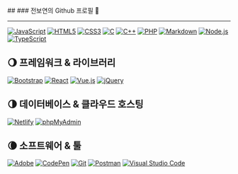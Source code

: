 <div>
  ## ### 전보연의 Github 프로필 🌷
<div/>

<hr/>
  
<div>
  <p>
    <a href="#"><img alt="JavaScript" src="https://img.shields.io/badge/JavaScript-F7DF1E?style=flat&logo=JavaScript&logoColor=white"></a>
    <a href="#"><img alt="HTML5" src="https://img.shields.io/badge/HTML5-E34F26?logo=HTML5&logoColor=white"></a>
    <a href="#"><img alt="CSS3" src="https://img.shields.io/badge/CSS3-1572B6?logo=CSS3&logoColor=white"></a>
    <a href="#"><img alt="C" src="https://img.shields.io/badge/C-A8B9CC?logo=C&logoColor=white"></a>
    <a href="#"><img alt="C++" src="https://custom-icon-badges.herokuapp.com/badge/C++-9C033A.svg?logo=cpp2&logoColor=white"></a>
    <a href="#"><img alt="PHP" src="https://img.shields.io/badge/PHP-777BB4?logo=PHP&logoColor=white"></a>
    <a href="#"><img alt="Markdown" src="https://img.shields.io/badge/Markdown-000?logo=Markdown&logoColor=white"></a>
    <a href="#"><img alt="Node.js" src="https://img.shields.io/badge/Node.js-339933?logo=Node.js&logoColor=white"></a>
    <a href="#"><img alt="TypeScript" src="https://img.shields.io/badge/TypeScript-3178C6?logo=TypeScript&logoColor=white"></a>
  </p>  
</div>


## 🌖 프레임워크 & 라이브러리
<p>
  <a href="#"><img alt="Bootstrap" src="https://img.shields.io/badge/Bootstrap-7952B3?logo=Bootstrap&logoColor=white"></a>
  <a href="#"><img alt="React" src="https://img.shields.io/badge/React-61DAFB?logo=React&logoColor=white"></a>
  <a href="#"><img alt="Vue.js" src="https://img.shields.io/badge/Vue.js-4FC08D?logo=Vue.js&logoColor=white"></a>
  <a href="#"><img alt="jQuery" src="https://img.shields.io/badge/jQuery-0769AD?logo=jQuery&logoColor=white"></a>
</p>  

## 🌗 데이터베이스 & 클라우드 호스팅
<p>
  <a href="#"><img alt="Netlify" src="https://img.shields.io/badge/Netlify-00C7B7?logo=Netlify&logoColor=white"></a>
  <a href="#"><img alt="phpMyAdmin" src="https://img.shields.io/badge/phpMyAdmin-6C78AF?logo=phpMyAdmin&logoColor=white"></a>
</p>  

## 🌘 소프트웨어 & 툴
<p>
  <a href="#"><img alt="Adobe" src="https://img.shields.io/badge/Adobe-FF0000?logo=Adobe&logoColor=white"></a>
  <a href="#"><img alt="CodePen" src="https://img.shields.io/badge/CodePen-000?logo=CodePen&logoColor=white"></a>
  <a href="#"><img alt="Git" src="https://img.shields.io/badge/Git-F05032?logo=Git&logoColor=white"></a>
  <a href="#"><img alt="Postman" src="https://img.shields.io/badge/Postman-FF6C37?logo=Postman&logoColor=white"></a>
  <a href="#"><img alt="Visual Studio Code" src="https://img.shields.io/badge/Visual Studio Code-007ACC?logo=Visual Studio Code&logoColor=white"></a>
</p>
